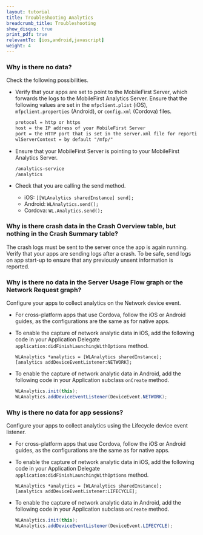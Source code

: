 ```yaml
---
layout: tutorial
title: Troubleshooting Analytics
breadcrumb_title: Troubleshooting
show_disqus: true
print_pdf: true
relevantTo: [ios,android,javascript]
weight: 4
---
```

### Why is there no data?
Check the following possibilities.

* Verify that your apps are set to point to the MobileFirst Server, which forwards the logs to the MobileFirst Analytics Server. Ensure that the following values are set in the  `mfpclient.plist` (iOS),  `mfpclient.properties` (Android), or  `config.xml` (Cordova) files.

    ```xml
    protocol = http or https
    host = the IP address of your MobileFirst Server
    port = the HTTP port that is set in the server.xml file for reporting analytics
    wlServerContext = by default "/mfp/"
    ```

* Ensure that your MobileFirst Server is pointing to your MobileFirst Analytics Server.

    ```xml
    /analytics-service
    /analytics
    ```
    
* Check that you are calling the send method.
    * iOS: `[[WLAnalytics sharedInstance] send];`
    * Android: `WLAnalytics.send();`
    * Cordova: `WL.Analytics.send();`

### Why is there crash data in the Crash Overview table, but nothing in the Crash Summary table?
The crash logs must be sent to the server once the app is again running. Verify that your apps are sending logs after a crash. To be safe, send logs on app start-up to ensure that any previously unsent information is reported.

### Why is there no data in the Server Usage Flow graph or the Network Request graph?
Configure your apps to collect analytics on the Network device event.

* For cross-platform apps that use Cordova, follow the iOS or Android guides, as the configurations are the same as for native apps.
* To enable the capture of network analytic data in iOS, add the following code in your Application Delegate `application:didFinishLaunchingWithOptions` method.

    ```objc
    WLAnalytics *analytics = [WLAnalytics sharedInstance];
    [analytics addDeviceEventListener:NETWORK];
    ```
  
* To enable the capture of network analytic data in Android, add the following code in your Application subclass `onCreate` method.

    ```java
    WLAnalytics.init(this);
    WLAnalytics.addDeviceEventListener(DeviceEvent.NETWORK);
    ```
    
### Why is there no data for app sessions?
Configure your apps to collect analytics using the Lifecycle device event listener.

* For cross-platform apps that use Cordova, follow the iOS or Android guides, as the configurations are the same as for native apps.
* To enable the capture of network analytic data in iOS, add the following code in your Application Delegate `application:didFinishLaunchingWithOptions` method.
    
    ```objc
    WLAnalytics *analytics = [WLAnalytics sharedInstance];
    [analytics addDeviceEventListener:LIFECYCLE];
    ```
    
* To enable the capture of network analytic data in Android, add the following code in your Application subclass `onCreate` method.
    
    ```java
    WLAnalytics.init(this);
    WLAnalytics.addDeviceEventListener(DeviceEvent.LIFECYCLE);
    ```
    
